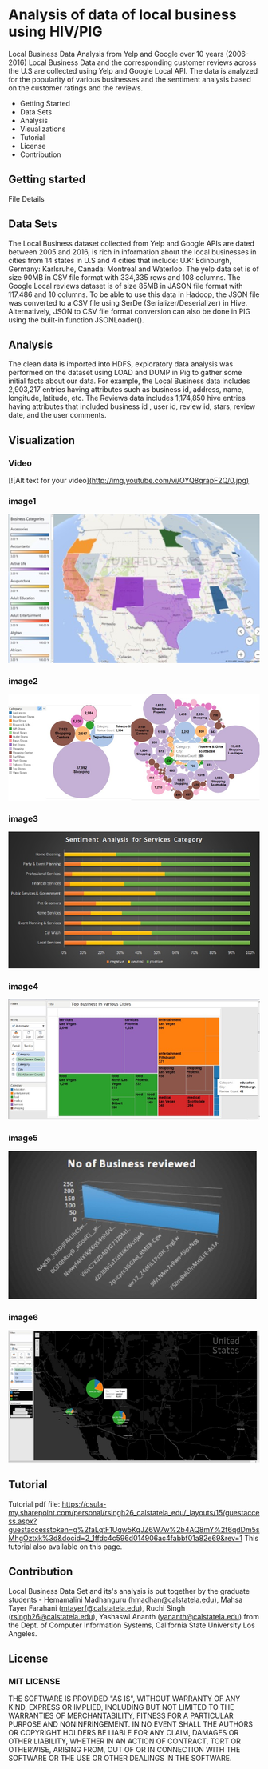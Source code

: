 # Analysis of data of local business using HIV/PIG
Local Business Data Analysis from Yelp and Google over 10 years (2006-2016)
Local Business Data and the corresponding customer reviews across the U.S are collected using Yelp and Google Local API. The data is analyzed for the popularity of various businesses and the sentiment analysis based on the customer ratings and the reviews.

- Getting Started 
- Data Sets
- Analysis
- Visualizations
- Tutorial 
- License
- Contribution

## Getting started
File Details
## Data Sets
The Local Business dataset collected from Yelp and Google APIs are dated between 2005 and 2016, is rich in information about the local businesses in cities from 14 states in U.S and 4 cities that include: U.K: Edinburgh, Germany: Karlsruhe, Canada: Montreal and Waterloo. The yelp data set is of size 90MB in CSV file format with 334,335 rows and 108 columns. The Google Local reviews dataset is of size 85MB in JASON file format with 117,486 and 10 columns. To be able to use this data in Hadoop, the JSON file was converted to a CSV file using SerDe (Serializer/Deserializer) in Hive. Alternatively, JSON to CSV file format conversion can also be done in PIG using the built-in function JSONLoader().
## Analysis
The clean data is imported into HDFS, exploratory data analysis was performed on the dataset using LOAD and DUMP in Pig to gather some initial facts about our data. For example, the Local Business data includes 2,903,217 entries having attributes such as business id, address, name, longitude, latitude, etc. The Reviews data includes 1,174,850 hive entries having attributes that included business id , user id, review id, stars, review date, and the user comments.
## Visualization
### Video
[![Alt text for your video][(http://img.youtube.com/vi/OYQ8qrapF2Q/0.jpg)](http://www.youtube.com/watch?v=T-OYQ8qrapF2Q)
### image1
![Alt text](https://github.com/shamaahsaa/Local_Business_DataAnalysis/blob/master/Visualizations-Images/1.jpg "")
### image2
![Alt text](https://github.com/shamaahsaa/Local_Business_DataAnalysis/blob/master/Visualizations-Images/2.jpg "Optional Title")
### image3
![Alt text](https://github.com/shamaahsaa/Local_Business_DataAnalysis/blob/master/Visualizations-Images/3.jpg "Optional Title")
### image4
![Alt text](https://github.com/shamaahsaa/Local_Business_DataAnalysis/blob/master/Visualizations-Images/4.jpg "Optional Title")
### image5
![Alt text](https://github.com/shamaahsaa/Local_Business_DataAnalysis/blob/master/Visualizations-Images/5.jpg "Optional Title")
### image6
![Alt text](https://github.com/shamaahsaa/Local_Business_DataAnalysis/blob/master/Visualizations-Images/6.jpg "Optional Title")

## Tutorial
Tutorial pdf file: https://csula-my.sharepoint.com/personal/rsingh26_calstatela_edu/_layouts/15/guestaccess.aspx?guestaccesstoken=g%2faLqtF1Uqw5KqJZ6W7w%2b4AQ8mY%2f6qdDm5sMhgOztxk%3d&docid=2_1ffdc4c596d014906ac4fabbf01a82e69&rev=1
This tutorial also available on this page.
## Contribution
Local Business Data Set and its's analysis is put together by the graduate students - Hemamalini Madhanguru (hmadhan@calstatela.edu), Mahsa Tayer Farahani (mtayerf@calstatela.edu), Ruchi Singh (rsingh26@calstatela.edu), Yashaswi Ananth (yananth@calstatela.edu) from the Dept. of Computer Information Systems, California State University Los Angeles.

## License
### MIT LICENSE
THE SOFTWARE IS PROVIDED "AS IS", WITHOUT WARRANTY OF ANY KIND, EXPRESS OR IMPLIED, INCLUDING BUT NOT LIMITED TO THE WARRANTIES OF MERCHANTABILITY, FITNESS FOR A PARTICULAR PURPOSE AND NONINFRINGEMENT. IN NO EVENT SHALL THE AUTHORS OR COPYRIGHT HOLDERS BE LIABLE FOR ANY CLAIM, DAMAGES OR OTHER LIABILITY, WHETHER IN AN ACTION OF CONTRACT, TORT OR OTHERWISE, ARISING FROM, OUT OF OR IN CONNECTION WITH THE SOFTWARE OR THE USE OR OTHER DEALINGS IN THE SOFTWARE.



